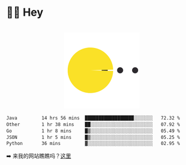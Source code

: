 
# 👋🏻 Hey
<div align="center">
	<br>
	<img src="https://raw.githubusercontent.com/Aniket965/Aniket965/master/pacman.svg?sanitize=true" width="200" height="200">
	<br>
</div>

<!--START_SECTION:waka-->

```txt
Java         14 hrs 56 mins  ██████████████████░░░░░░░   72.32 %
Other        1 hr 38 mins    ██░░░░░░░░░░░░░░░░░░░░░░░   07.92 %
Go           1 hr 8 mins     █▒░░░░░░░░░░░░░░░░░░░░░░░   05.49 %
JSON         1 hr 5 mins     █▒░░░░░░░░░░░░░░░░░░░░░░░   05.25 %
Python       36 mins         ▓░░░░░░░░░░░░░░░░░░░░░░░░   02.95 %
```

<!--END_SECTION:waka-->

 ➡️  来我的网站瞧瞧吗？[这里](https://www.shaolongfei.com)
